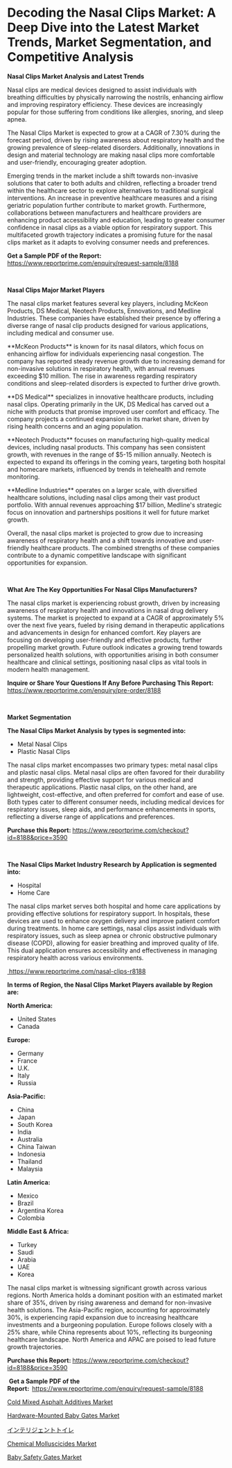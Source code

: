 <p><h1>Decoding the Nasal Clips Market: A Deep Dive into the Latest Market Trends, Market Segmentation, and Competitive Analysis</h1></p><p><strong>Nasal Clips Market Analysis and Latest Trends</strong></p>
<p><p>Nasal clips are medical devices designed to assist individuals with breathing difficulties by physically narrowing the nostrils, enhancing airflow and improving respiratory efficiency. These devices are increasingly popular for those suffering from conditions like allergies, snoring, and sleep apnea. </p><p>The Nasal Clips Market is expected to grow at a CAGR of 7.30% during the forecast period, driven by rising awareness about respiratory health and the growing prevalence of sleep-related disorders. Additionally, innovations in design and material technology are making nasal clips more comfortable and user-friendly, encouraging greater adoption. </p><p>Emerging trends in the market include a shift towards non-invasive solutions that cater to both adults and children, reflecting a broader trend within the healthcare sector to explore alternatives to traditional surgical interventions. An increase in preventive healthcare measures and a rising geriatric population further contribute to market growth. Furthermore, collaborations between manufacturers and healthcare providers are enhancing product accessibility and education, leading to greater consumer confidence in nasal clips as a viable option for respiratory support. This multifaceted growth trajectory indicates a promising future for the nasal clips market as it adapts to evolving consumer needs and preferences.</p></p>
<p><strong>Get a Sample PDF of the Report:&nbsp;</strong> <a href="https://www.reportprime.com/enquiry/request-sample/8188">https://www.reportprime.com/enquiry/request-sample/8188</a></p>
<p>&nbsp;</p>
<p><strong>Nasal Clips Major Market Players</strong></p>
<p><p>The nasal clips market features several key players, including McKeon Products, DS Medical, Neotech Products, Ennovations, and Medline Industries. These companies have established their presence by offering a diverse range of nasal clip products designed for various applications, including medical and consumer use.</p><p>**McKeon Products** is known for its nasal dilators, which focus on enhancing airflow for individuals experiencing nasal congestion. The company has reported steady revenue growth due to increasing demand for non-invasive solutions in respiratory health, with annual revenues exceeding $10 million. The rise in awareness regarding respiratory conditions and sleep-related disorders is expected to further drive growth.</p><p>**DS Medical** specializes in innovative healthcare products, including nasal clips. Operating primarily in the UK, DS Medical has carved out a niche with products that promise improved user comfort and efficacy. The company projects a continued expansion in its market share, driven by rising health concerns and an aging population.</p><p>**Neotech Products** focuses on manufacturing high-quality medical devices, including nasal products. This company has seen consistent growth, with revenues in the range of $5-15 million annually. Neotech is expected to expand its offerings in the coming years, targeting both hospital and homecare markets, influenced by trends in telehealth and remote monitoring.</p><p>**Medline Industries** operates on a larger scale, with diversified healthcare solutions, including nasal clips among their vast product portfolio. With annual revenues approaching $17 billion, Medline's strategic focus on innovation and partnerships positions it well for future market growth.</p><p>Overall, the nasal clips market is projected to grow due to increasing awareness of respiratory health and a shift towards innovative and user-friendly healthcare products. The combined strengths of these companies contribute to a dynamic competitive landscape with significant opportunities for expansion.</p></p>
<p>&nbsp;</p>
<p><strong>What Are The Key Opportunities For Nasal Clips Manufacturers?</strong></p>
<p><p>The nasal clips market is experiencing robust growth, driven by increasing awareness of respiratory health and innovations in nasal drug delivery systems. The market is projected to expand at a CAGR of approximately 5% over the next five years, fueled by rising demand in therapeutic applications and advancements in design for enhanced comfort. Key players are focusing on developing user-friendly and effective products, further propelling market growth. Future outlook indicates a growing trend towards personalized health solutions, with opportunities arising in both consumer healthcare and clinical settings, positioning nasal clips as vital tools in modern health management.</p></p>
<p><strong>Inquire or Share Your Questions If Any Before Purchasing This Report:</strong> <a href="https://www.reportprime.com/enquiry/pre-order/8188">https://www.reportprime.com/enquiry/pre-order/8188</a></p>
<p>&nbsp;</p>
<p><strong>Market Segmentation</strong></p>
<p><strong>The Nasal Clips Market Analysis by types is segmented into:</strong></p>
<p><ul><li>Metal Nasal Clips</li><li>Plastic Nasal Clips</li></ul></p>
<p><p>The nasal clips market encompasses two primary types: metal nasal clips and plastic nasal clips. Metal nasal clips are often favored for their durability and strength, providing effective support for various medical and therapeutic applications. Plastic nasal clips, on the other hand, are lightweight, cost-effective, and often preferred for comfort and ease of use. Both types cater to different consumer needs, including medical devices for respiratory issues, sleep aids, and performance enhancements in sports, reflecting a diverse range of applications and preferences.</p></p>
<p><strong>Purchase this Report:&nbsp;</strong><a href="https://www.reportprime.com/checkout?id=8188&price=3590">https://www.reportprime.com/checkout?id=8188&price=3590</a></p>
<p>&nbsp;</p>
<p><strong>The Nasal Clips Market Industry Research by Application is segmented into:</strong></p>
<p><ul><li>Hospital</li><li>Home Care</li></ul></p>
<p><p>The nasal clips market serves both hospital and home care applications by providing effective solutions for respiratory support. In hospitals, these devices are used to enhance oxygen delivery and improve patient comfort during treatments. In home care settings, nasal clips assist individuals with respiratory issues, such as sleep apnea or chronic obstructive pulmonary disease (COPD), allowing for easier breathing and improved quality of life. This dual application ensures accessibility and effectiveness in managing respiratory health across various environments.</p></p>
<p><a href="https://www.reportprime.com/nasal-clips-r8188">&nbsp;https://www.reportprime.com/nasal-clips-r8188</a></p>
<p><strong>In terms of Region, the Nasal Clips Market Players available by Region are:</strong></p>
<p>
    <p> <strong> North America: </strong>
        <ul>
            <li>United States</li>
            <li>Canada</li>
        </ul>
        </p> 
    <p> <strong> Europe: </strong>
        <ul>
            <li>Germany</li>
            <li>France</li>
            <li>U.K.</li>
            <li>Italy</li>
            <li>Russia</li>
        </ul>
        </p> 
    <p> <strong> Asia-Pacific: </strong>
        <ul>
            <li>China</li>
            <li>Japan</li>
            <li>South Korea</li>
            <li>India</li>
            <li>Australia</li>
            <li>China Taiwan</li>
            <li>Indonesia</li>
            <li>Thailand</li>
            <li>Malaysia</li>
        </ul>
        </p> 
    <p> <strong> Latin America: </strong>
        <ul>
            <li>Mexico</li>
            <li>Brazil</li>
            <li>Argentina Korea</li>
            <li>Colombia</li>
        </ul>
        </p> 
    <p> <strong> Middle East & Africa: </strong>
        <ul>
            <li>Turkey</li>
            <li>Saudi</li>
            <li>Arabia</li>
            <li>UAE</li>
            <li>Korea</li>
        </ul>
    </p>
    </p>
<p><p>The nasal clips market is witnessing significant growth across various regions. North America holds a dominant position with an estimated market share of 35%, driven by rising awareness and demand for non-invasive health solutions. The Asia-Pacific region, accounting for approximately 30%, is experiencing rapid expansion due to increasing healthcare investments and a burgeoning population. Europe follows closely with a 25% share, while China represents about 10%, reflecting its burgeoning healthcare landscape. North America and APAC are poised to lead future growth trajectories.</p></p>
<p><strong>Purchase this Report: </strong><a href="https://www.reportprime.com/checkout?id=8188&price=3590">https://www.reportprime.com/checkout?id=8188&price=3590</a></p>
<p>&nbsp;<strong>Get a Sample PDF of the Report:&nbsp;&nbsp;</strong><a href="https://www.reportprime.com/enquiry/request-sample/8188">https://www.reportprime.com/enquiry/request-sample/8188</a></p>
<p><strong></strong></p>
<p><p><a href="https://medium.com/@lauryframi644/what-are-the-emerging-market-trends-of-cold-mixed-asphalt-additives-market-a235c19d42ee">Cold Mixed Asphalt Additives Market</a></p><p><a href="https://issuu.com/reportprime-2/docs/hardware-mounted-baby-gates-market-_62524eae4ffea7">Hardware-Mounted Baby Gates Market</a></p><p><a href="https://medium.com/@kw8enloe/intelligent-toilets-market-%E3%81%AE%E3%82%B0%E3%83%AD%E3%83%BC%E3%83%90%E3%83%AB%E5%B8%82%E5%A0%B4%E6%A6%82%E8%A6%81%E3%81%AF-%E4%B8%96%E7%95%8C%E3%81%8A%E3%82%88%E3%81%B3%E4%B8%BB%E8%A6%81%E5%B8%82%E5%A0%B4%E3%81%AB%E3%81%8A%E3%81%91%E3%82%8B%E6%A5%AD%E7%95%8C%E3%81%AB%E5%BD%B1%E9%9F%BF%E3%82%92%E4%B8%8E%E3%81%88%E3%82%8B%E4%B8%BB%E8%A6%81%E3%81%AA%E3%83%88%E3%83%AC%E3%83%B3%E3%83%89%E3%81%AB%E3%81%A4%E3%81%84%E3%81%A6-%E7%8B%AC%E8%87%AA%E3%81%AE%E8%A6%96%E7%82%B9%E3%82%92%E6%8F%90%E4%BE%9B%E3%81%97%E3%81%BE%E3%81%99-08a97e557082">インテリジェントトイレ</a></p><p><a href="https://medium.com/@lauryframi644/global-chemical-molluscicides-market-opportunities-and-forecast-for-period-from-2024-to-2031-692372ec3499">Chemical Molluscicides Market</a></p><p><a href="https://issuu.com/reportprime-2/docs/baby-safety-gates-market-size-2030._d104609eb53471">Baby Safety Gates Market</a></p></p>